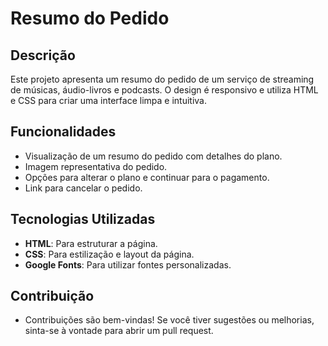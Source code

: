 # Resumo do Pedido

## Descrição
Este projeto apresenta um resumo do pedido de um serviço de streaming de músicas, áudio-livros e podcasts. O design é responsivo e utiliza HTML e CSS para criar uma interface limpa e intuitiva. 

## Funcionalidades
- Visualização de um resumo do pedido com detalhes do plano.
- Imagem representativa do pedido.
- Opções para alterar o plano e continuar para o pagamento.
- Link para cancelar o pedido.

## Tecnologias Utilizadas
- **HTML**: Para estruturar a página.
- **CSS**: Para estilização e layout da página.
- **Google Fonts**: Para utilizar fontes personalizadas.

## Contribuição
- Contribuições são bem-vindas! Se você tiver sugestões ou melhorias, sinta-se à vontade para abrir um pull request.


